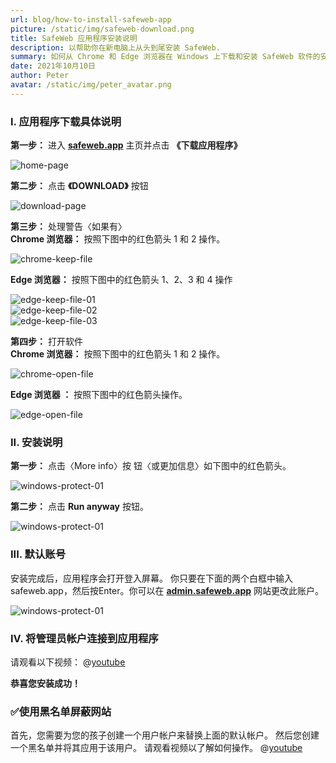 ```yaml
---
url: blog/how-to-install-safeweb-app
picture: /static/img/safeweb-download.png
title: SafeWeb 应用程序安装说明
description: 以帮助你在新电脑上从头到尾安装 SafeWeb.
summary: 如何从 Chrome 和 Edge 浏览器在 Windows 上下载和安装 SafeWeb 软件的安装。 你按照以下步骤操作。
date: 2021年10月10日
author: Peter
avatar: /static/img/peter_avatar.png
---
```

### I. 应用程序下载具体说明
**第一步：** 进入 **[safeweb.app](https://safeweb.app/zh/)** 主页并点击 **《下载应用程序》**

![home-page](/static/img/safeweb-how-to-install-01-zh.png)

**第二步：** 点击 **《DOWNLOAD》** 按钮

![download-page](/static/img/safeweb-how-to-install-02-zh.png)

**第三步：** 处理警告〈如果有〉\
**Chrome 浏览器：** 按照下图中的红色箭头 1 和 2 操作。

![chrome-keep-file](/static/img/safeweb-how-to-install-chrome-01.png)

**Edge 浏览器：** 按照下图中的红色箭头 1、2、3 和 4 操作

![edge-keep-file-01](/static/img/safeweb-how-to-install-edge-01.png)\
![edge-keep-file-02](/static/img/safeweb-how-to-install-edge-02.png)\
![edge-keep-file-03](/static/img/safeweb-how-to-install-edge-03.png)

**第四步：** 打开软件\
**Chrome 浏览器：** 按照下图中的红色箭头 1 和 2 操作。

![chrome-open-file](/static/img/safeweb-how-to-install-chrome-02.png)

**Edge 浏览器 ：** 按照下图中的红色箭头操作。

![edge-open-file](/static/img/safeweb-how-to-install-edge-04.png)

### II. 安装说明
**第一步：** 点击〈More info〉按 钮〈或更加信息〉如下图中的红色箭头。

![windows-protect-01](/static/img/safeweb-how-to-install-05.png)

**第二步：** 点击 **Run anyway** 按钮。

![windows-protect-01](/static/img/safeweb-how-to-install-06.png)

### III. 默认账号
安装完成后，应用程序会打开登入屏幕。 你只要在下面的两个白框中输入safeweb.app，然后按Enter。你可以在 **[admin.safeweb.app](https://admin.safeweb.app)** 网站更改此账户。

![windows-protect-01](/static/img/safeweb-how-to-install-07-login-default.png)

### IV. 将管理员帐户连接到应用程序
请观看以下视频：
@[youtube](https://www.youtube.com/watch?v=xb_pDXU7tvo)

**恭喜您安装成功！**

### ✅使用黑名单屏蔽网站
首先，您需要为您的孩子创建一个用户帐户来替换上面的默认帐户。 然后您创建一个黑名单并将其应用于该用户。 请观看视频以了解如何操作。
@[youtube](https://www.youtube.com/watch?v=8g7pninXmG0)